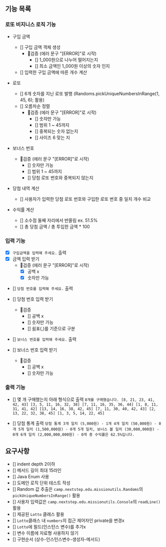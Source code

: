 ## 기능 목록

### 로또 비지니스 로직 기능

- 구입 금액
    - [] 구입 금액 객체 생성
        - 🚨검증 (에러 문구 "[ERROR]"로 시작)
            - [] 1_000원으로 나누어 떨어지는지
            - [] 최소 금액인 1_000원 이상의 숫자 인지
    - [] 입력한 구입 금액에 따른 개수 계산

- 로또
    - [] 6개 숫자를 지닌 로또 발행 (Randoms.pickUniqueNumbersInRange(1, 45, 6); 활용)
    - [] 오름차순 정렬
        - 🚨검증 (에러 문구 "[ERROR]"로 시작)
            - [] 숫자만 가능
            - [] 범위 1 ~ 45까지
            - [] 중복되는 숫자 없는지
            - [] 사이즈 6 맞는 지

- 보너스 번호
    - 🚨검증 (에러 문구 "[ERROR]"로 시작)
        - [] 숫자만 가능
        - [] 범위 1 ~ 45까지
        - [] 당첨 로또 번호와 중복되지 않는지
- 당첨 내역 계산
    - [] 사용자가 입력한 당첨 로또 번호와 구입한 로또 번호 중 일치 개수 비교

- 수익률 계산
    - [] 소수점 둘째 자리에서 반올림 ex. 51.5%
    - [] 총 당첨 금액 / 총 투입한 금액 * 100

### 입력 기능

- [x] `구입금액을 입력해 주세요.` 출력
- [x] 금액 입력 받기
    - 🚨검증 (에러 문구 "[ERROR]"로 시작)
        - [x] 공백 x
        - [x] 숫자만 가능

- [] `당첨 번호를 입력해 주세요.` 출력
- [] 당첨 번호 입력 받기
    - 🚨검증
        - [] 공백 x
        - [] 숫자만 가능
        - [] 쉼표(,)를 기준으로 구분

- [] `보너스 번호를 입력해 주세요.` 출력
- [] 보너스 번호 입력 받기
    - 🚨검증
        - [] 공백 x
        - [] 숫자만 가능

### 출력 기능

- [] 몇 개 구매했는지 아래 형식으로 출력
  `8개를 구매했습니다.
  [8, 21, 23, 41, 42, 43]
  [3, 5, 11, 16, 32, 38]
  [7, 11, 16, 35, 36, 44]
  [1, 8, 11, 31, 41, 42]
  [13, 14, 16, 38, 42, 45]
  [7, 11, 30, 40, 42, 43]
  [2, 13, 22, 32, 38, 45]
  [1, 3, 5, 14, 22, 45]`

- [] 당첨 통계 출력
  `당첨 통계
  3개 일치 (5,000원) - 1개
  4개 일치 (50,000원) - 0개
  5개 일치 (1,500,000원) - 0개
  5개 일치, 보너스 볼 일치 (30,000,000원) - 0개
  6개 일치 (2,000,000,000원) - 0개
  총 수익률은 62.5%입니다.`

## 요구사항

- [] indent depth 2이하
- [] 메서드 길이 최대 15라인
- [] Java Enum 사용
- [] 도메인 로직 단위 테스트 작성
- [] Random 값 추출은 `camp.nextstep.edu.missionutils.Randoms`의 `pickUniqueNumbersInRange()` 활용
- [] 사용자 입력값은 `camp.nextstep.edu.missionutils.Console`의 `readLine()` 활용
- [] 제공된 `Lotto` 클래스 활용
- [] `Lotto`클래스 내 `numbers`의 접근 제어자인 private을 변경x
- [] `Lotto`에 필드(인스턴스 변수)를 추가x
- [] 변수 이름에 자료형 사용하지 않기
- [] 구현순서 (상수-인스턴스변수-생성자-메서드)